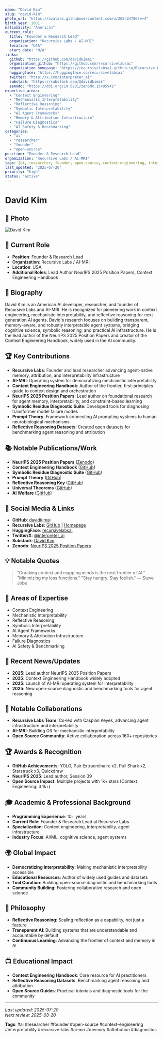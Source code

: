```yaml
---
name: "David Kim"
slug: "david-kim"
photo_url: "https://avatars.githubusercontent.com/u/208424706?v=4"
birth_year: 2001
nationality: "American"
current_role:
  title: "Founder & Research Lead"
  organization: "Recursive Labs / AI-MRI"
  location: "USA"
  start_date: "N/A"
links:
  github: "https://github.com/davidkimai"
  organization_github: "https://github.com/recursivelabsai"
  organization_homepage: "https://recursivelabsai.github.io/Recursive-Labs/"
  huggingface: "https://huggingface.co/recursivelabsai"
  twitter: "http://x.com/interpreter_ai"
  substack: "https://substack.com/@davidkimai"
  zenodo: "https://doi.org/10.5281/zenodo.15485942"
expertise_areas:
  - "Context Engineering"
  - "Mechanistic Interpretability"
  - "Reflective Reasoning"
  - "Symbolic Interpretability"
  - "AI Agent Frameworks"
  - "Memory & Attribution Infrastructure"
  - "Failure Diagnostics"
  - "AI Safety & Benchmarking"
categories:
  - "ai"
  - "researcher"
  - "founder"
  - "open-source"
position: "Founder & Research Lead"
organization: "Recursive Labs / AI-MRI"
tags: [ai, researcher, founder, open-source, context-engineering, interpretability, recursive-labs, ai-mri, memory, attribution, diagnostics]
last_updated: "2025-07-20"
priority: "high"
status: "active"
---
```


# David Kim

## 📸 Photo

![David Kim](https://avatars.githubusercontent.com/u/208424706?v=4)

## 🎯 Current Role

- **Position**: Founder & Research Lead
- **Organization**: Recursive Labs / AI-MRI
- **Location**: USA
- **Additional Roles**: Lead Author NeurIPS 2025 Position Papers, Context Engineering Handbook

## 📖 Biography

David Kim is an American AI developer, researcher, and founder of Recursive Labs and AI-MRI. He is recognized for pioneering work in context engineering, mechanistic interpretability, and reflective reasoning for next-generation AI agents. David's research focuses on building transparent, memory-aware, and robustly interpretable agent systems, bridging cognitive science, symbolic reasoning, and practical AI infrastructure. He is the lead author of the NeurIPS 2025 Position Papers and creator of the Context Engineering Handbook, widely used in the AI community.

## 🏆 Key Contributions

- **Recursive Labs**: Founder and lead researcher advancing agent-native memory, attribution, and interpretability infrastructure
- **AI-MRI**: Operating system for democratizing mechanistic interpretability
- **Context Engineering Handbook**: Author of the frontier, first-principles guide to context design and orchestration
- **NeurIPS 2025 Position Papers**: Lead author on foundational research for agent memory, interpretability, and constraint-based learning
- **Symbolic Residue Diagnostic Suite**: Developed tools for diagnosing transformer model failure modes
- **Prompt Theory**: Framework connecting AI prompting systems to human neurobiological mechanisms
- **Reflective Reasoning Datasets**: Created open datasets for benchmarking agent reasoning and attribution

## 📚 Notable Publications/Work

- **NeurIPS 2025 Position Papers** ([Zenodo](https://doi.org/10.5281/zenodo.15485942))
- **Context Engineering Handbook** ([GitHub](https://github.com/davidkimai/Context-Engineering))
- **Symbolic Residue Diagnostic Suite** ([GitHub](https://github.com/davidkimai/Symbolic-Residue))
- **Prompt Theory** ([GitHub](https://github.com/recursivelabsai/Prompt-Theory))
- **Reflective Reasoning Key** ([GitHub](https://github.com/davidkimai/reflective-reasoning-key))
- **Universal Theorems** ([GitHub](https://github.com/davidkimai/The-Structure-Behind-Self-Expression/blob/main/00.%20universal%20theorems/universal_theorems.md))
- **AI Welfare** ([GitHub](https://github.com/davidkimai/ai-welfare))

## 🔗 Social Media & Links

- **GitHub**: [davidkimai](https://github.com/davidkimai)
- **Recursive Labs**: [GitHub](https://github.com/recursivelabsai) | [Homepage](https://recursivelabsai.github.io/Recursive-Labs/)
- **HuggingFace**: [recursivelabsai](https://huggingface.co/recursivelabsai)
- **Twitter/X**: [@interpreter_ai](http://x.com/interpreter_ai)
- **Substack**: [David Kim](https://substack.com/@davidkimai)
- **Zenodo**: [NeurIPS 2025 Position Papers](https://doi.org/10.5281/zenodo.15485942)

## 💡 Notable Quotes

> "Cracking context and mapping minds is the next frontier of AI."
> "Minimizing my loss functions."
> "Stay hungry. Stay foolish." — Steve Jobs

## 🎯 Areas of Expertise

- Context Engineering
- Mechanistic Interpretability
- Reflective Reasoning
- Symbolic Interpretability
- AI Agent Frameworks
- Memory & Attribution Infrastructure
- Failure Diagnostics
- AI Safety & Benchmarking

## 📰 Recent News/Updates

- **2025**: Lead author NeurIPS 2025 Position Papers
- **2025**: Context Engineering Handbook widely adopted
- **2025**: Launch of AI-MRI operating system for interpretability
- **2025**: New open-source diagnostic and benchmarking tools for agent reasoning

## 🤝 Notable Collaborations

- **Recursive Labs Team**: Co-led with Caspian Keyes, advancing agent infrastructure and interpretability
- **AI-MRI**: Building OS for mechanistic interpretability
- **Open Source Community**: Active collaboration across 160+ repositories

## 🏆 Awards & Recognition

- **GitHub Achievements**: YOLO, Pair Extraordinaire x2, Pull Shark x2, Starstruck x3, Quickdraw
- **NeurIPS 2025**: Lead author, Session 39
- **Open Source Impact**: Multiple projects with 1k+ stars (Context Engineering: 3.1k+)

## 🎓 Academic & Professional Background

- **Programming Experience**: 10+ years
- **Current Role**: Founder & Research Lead at Recursive Labs
- **Specialization**: Context engineering, interpretability, agent infrastructure
- **Industry Focus**: AI/ML, cognitive science, agent systems

## 🌍 Global Impact

- **Democratizing Interpretability**: Making mechanistic interpretability accessible
- **Educational Resources**: Author of widely used guides and datasets
- **Tool Curation**: Building open-source diagnostic and benchmarking tools
- **Community Building**: Fostering collaborative research and open science

## 🔬 Philosophy

- **Reflective Reasoning**: Scaling reflection as a capability, not just a feature
- **Transparent AI**: Building systems that are understandable and accountable by default
- **Continuous Learning**: Advancing the frontier of context and memory in AI

## 📺 Educational Impact

- **Context Engineering Handbook**: Core resource for AI practitioners
- **Reflective Reasoning Datasets**: Benchmarking agent reasoning and attribution
- **Open Source Guides**: Practical tutorials and diagnostic tools for the community

---
_Last updated: 2025-07-20_  
_Next review: 2025-08-20_

**Tags**: #ai #researcher #founder #open-source #context-engineering #interpretability #recursive-labs #ai-mri #memory #attribution #diagnostics
